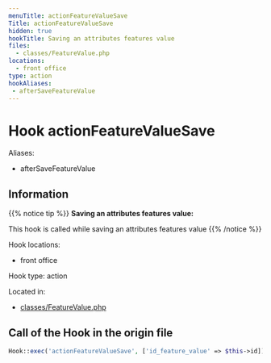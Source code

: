 ```yaml
---
menuTitle: actionFeatureValueSave
Title: actionFeatureValueSave
hidden: true
hookTitle: Saving an attributes features value
files:
  - classes/FeatureValue.php
locations:
  - front office
type: action
hookAliases:
 - afterSaveFeatureValue
---
```


# Hook actionFeatureValueSave

Aliases: 
 - afterSaveFeatureValue



## Information

{{% notice tip %}}
**Saving an attributes features value:** 

This hook is called while saving an attributes features value
{{% /notice %}}

Hook locations: 
  - front office

Hook type: action

Located in: 
  - [classes/FeatureValue.php](https://github.com/PrestaShop/PrestaShop/blob/8.0.x/classes/FeatureValue.php)

## Call of the Hook in the origin file

```php
Hook::exec('actionFeatureValueSave', ['id_feature_value' => $this->id])
```